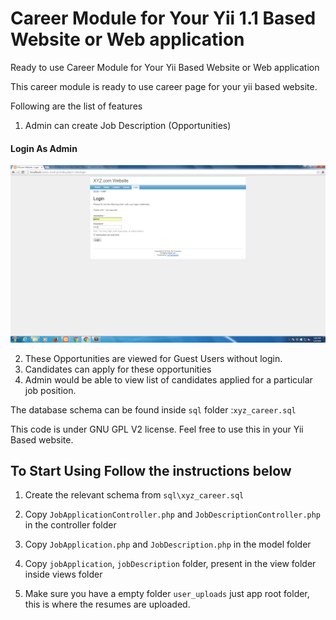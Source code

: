 # Career Module for Your **Yii 1.1** Based Website or Web application
Ready to use Career Module for Your Yii Based Website or Web application

This career module is ready to use career page for your yii based website.

Following are the list of features

1. Admin can create Job Description (Opportunities)

#### Login As Admin
![Login As Admin](screens/admin.png)

2. These Opportunities are viewed for Guest Users without login.
3. Candidates can apply for these opportunities
4. Admin would be able to view list of candidates applied for a particular job position.

The database schema can be found inside `sql` folder :`xyz_career.sql`

This code is under GNU GPL V2 license. Feel free to use this in your Yii Based website.

## To Start Using Follow the instructions below

1. Create the relevant schema from `sql\xyz_career.sql`

2. Copy `JobApplicationController.php` and `JobDescriptionController.php` in the controller folder

3. Copy `JobApplication.php` and `JobDescription.php` in the model folder

4. Copy `jobApplication`, `jobDescription` folder, present in the view folder inside views folder

5. Make sure you have a empty folder `user_uploads` just app root folder, this is where the resumes are uploaded.
